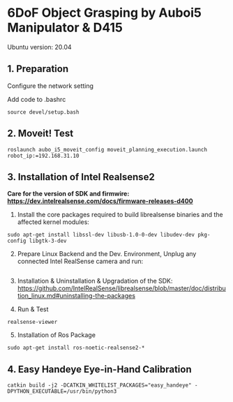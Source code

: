   # 6DoF Object Grasping by Auboi5 Manipulator & D415

Ubuntu version: 20.04

## 1. Preparation
Configure the network setting

Add code to .bashrc
```
source devel/setup.bash
```

## 2. Moveit! Test
```
roslaunch aubo_i5_moveit_config moveit_planning_execution.launch robot_ip:=192.168.31.10
```

## 3. Installation of Intel Realsense2
**Care for the version of SDK and firmwire: https://dev.intelrealsense.com/docs/firmware-releases-d400**

1. Install the core packages required to build librealsense binaries and the affected kernel modules:
```
sudo apt-get install libssl-dev libusb-1.0-0-dev libudev-dev pkg-config libgtk-3-dev
``` 

2. Prepare Linux Backend and the Dev. Environment, Unplug any connected Intel RealSense camera and run:
```

```

3. Installation & Uninstallation & Upgradation of the SDK:
https://github.com/IntelRealSense/librealsense/blob/master/doc/distribution_linux.md#uninstalling-the-packages

4. Run & Test
```
realsense-viewer
```

5. Installation of Ros Package
```
sudo apt-get install ros-noetic-realsense2-*
```

## 4. Easy Handeye Eye-in-Hand Calibration
```
catkin build -j2 -DCATKIN_WHITELIST_PACKAGES="easy_handeye" -DPYTHON_EXECUTABLE=/usr/bin/python3
```
